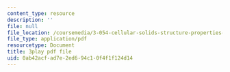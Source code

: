 ```yaml
---
content_type: resource
description: ''
file: null
file_location: /coursemedia/3-054-cellular-solids-structure-properties-and-applications-spring-2015/0ab42acfad7e2ed694c10f4f1f124d14_q-9YlXesHtI.pdf
file_type: application/pdf
resourcetype: Document
title: 3play pdf file
uid: 0ab42acf-ad7e-2ed6-94c1-0f4f1f124d14
---
```

